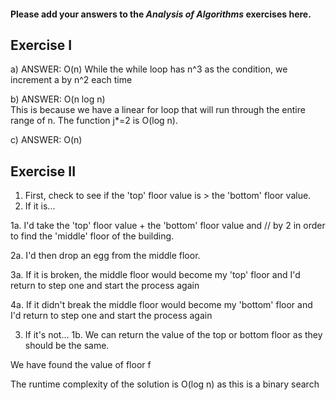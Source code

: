 #### Please add your answers to the ***Analysis of  Algorithms*** exercises here.

## Exercise I

a) ANSWER: O(n)
While the while loop has n^3 as the condition, we increment a by 
n^2 each time


b) ANSWER: O(n log n)   
This is because we have a linear for loop that will run through the entire
range of n. The function j*=2 is O(log n).  


c) ANSWER: O(n)

## Exercise II

1. First, check to see if the 'top' floor value is > the 'bottom' floor value.
2. If it is...

  1a. I'd take the 'top' floor value + the 'bottom' floor value and // by 2 
  in order to find the 'middle' floor of the building.

  2a. I'd then drop an egg from the middle floor. 

  3a. If it is broken, the middle floor would become my 'top' floor
  and I'd return to step one and start the process again

  4a. If it didn't break the middle floor would become my 'bottom' floor
  and I'd return to step one and start the process again

3. If it's not...
  1b. We can return the value of the top or bottom floor as they should be the same.

We have found the value of floor f

The runtime complexity of the solution is O(log n) as this is a binary search
